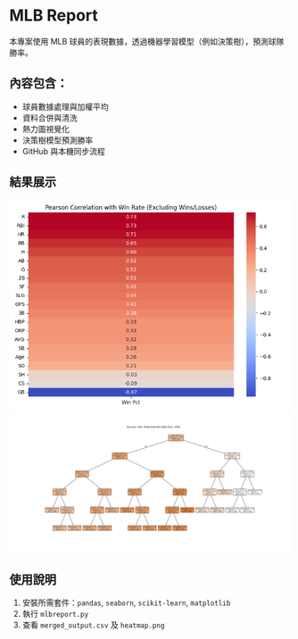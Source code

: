 # MLB Report

本專案使用 MLB 球員的表現數據，透過機器學習模型（例如決策樹），預測球隊勝率。

## 內容包含：

- 球員數據處理與加權平均
- 資料合併與清洗
- 熱力圖視覺化
- 決策樹模型預測勝率
- GitHub 與本機同步流程

## 結果展示

![Heatmap](mlbreport\heatmap.png)
![Heatmap](mlbreport\decision_tree.png)

## 使用說明

1. 安裝所需套件：`pandas`, `seaborn`, `scikit-learn`, `matplotlib`
2. 執行 `mlbreport.py`
3. 查看 `merged_output.csv` 及 `heatmap.png`
